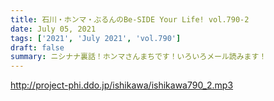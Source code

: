 ```yaml
---
title: 石川・ホンマ・ぶるんのBe-SIDE Your Life! vol.790-2
date: July 05, 2021
tags: ['2021', 'July 2021', 'vol.790']
draft: false
summary: ニシナナ裏話！ホンマさんまちです！いろいろメール読みます！
---
```


http://project-phi.ddo.jp/ishikawa/ishikawa790_2.mp3
